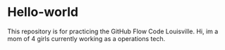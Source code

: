 # Hello-world
This repository is for practicing the GitHub Flow Code Louisville.
Hi, im a mom of 4 girls currently working as a operations tech. 
